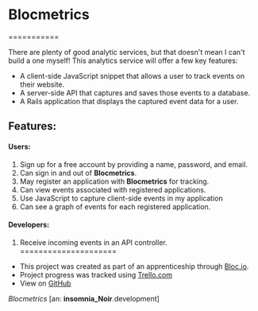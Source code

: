 # Blocmetrics
===========

There are plenty of good analytic services, but that doesn't mean I can't build a one myself! This analytics service will offer a few key features:

* A client-side JavaScript snippet that allows a user to track events on their website.
* A server-side API that captures and saves those events to a database.
* A Rails application that displays the captured event data for a user.

## Features:

#### Users:
1. Sign up for a free account by providing a name, password, and email.
2. Can sign in and out of **Blocmetrics**.
3. May register an application with **Blocmetrics** for tracking.
4. Can view events associated with registered applications.
5. Use JavaScript to capture client-side events in my application
6. Can see a graph of events for each registered application.

#### Developers:
1. Receive incoming events in an API controller.
=====================

* This project was created as part of an apprenticeship through [Bloc.io](http://www.bloc.io).
* Project progress was tracked using [Trello.com](https://trello.com/b/NAyouxzd)
* View on [GitHub](https://github.com/InsomniaNoir/blocmetrics)


*Blocmetrics*
[an: **insomnia_Noir**.development]
